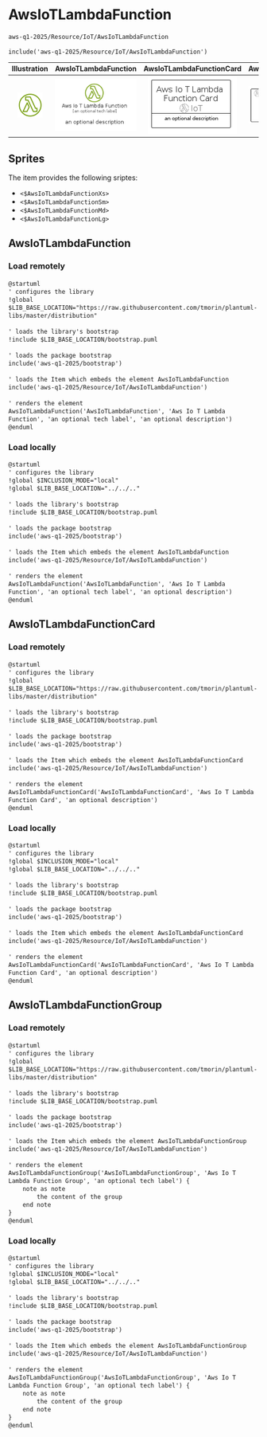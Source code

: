 # AwsIoTLambdaFunction


```text
aws-q1-2025/Resource/IoT/AwsIoTLambdaFunction
```

```text
include('aws-q1-2025/Resource/IoT/AwsIoTLambdaFunction')
```



| Illustration | AwsIoTLambdaFunction | AwsIoTLambdaFunctionCard | AwsIoTLambdaFunctionGroup |
| :---: | :---: | :---: | :---: |
| ![illustration for Illustration](../../../aws-q1-2025/Resource/IoT/AwsIoTLambdaFunction.png) | ![illustration for AwsIoTLambdaFunction](../../../aws-q1-2025/Resource/IoT/AwsIoTLambdaFunction.Local.png) | ![illustration for AwsIoTLambdaFunctionCard](../../../aws-q1-2025/Resource/IoT/AwsIoTLambdaFunctionCard.Local.png) | ![illustration for AwsIoTLambdaFunctionGroup](../../../aws-q1-2025/Resource/IoT/AwsIoTLambdaFunctionGroup.Local.png) |



## Sprites
The item provides the following sriptes:

- `<$AwsIoTLambdaFunctionXs>`
- `<$AwsIoTLambdaFunctionSm>`
- `<$AwsIoTLambdaFunctionMd>`
- `<$AwsIoTLambdaFunctionLg>`





## AwsIoTLambdaFunction

### Load remotely
```plantuml
@startuml
' configures the library
!global $LIB_BASE_LOCATION="https://raw.githubusercontent.com/tmorin/plantuml-libs/master/distribution"

' loads the library's bootstrap
!include $LIB_BASE_LOCATION/bootstrap.puml

' loads the package bootstrap
include('aws-q1-2025/bootstrap')

' loads the Item which embeds the element AwsIoTLambdaFunction
include('aws-q1-2025/Resource/IoT/AwsIoTLambdaFunction')

' renders the element
AwsIoTLambdaFunction('AwsIoTLambdaFunction', 'Aws Io T Lambda Function', 'an optional tech label', 'an optional description')
@enduml
```

### Load locally
```plantuml
@startuml
' configures the library
!global $INCLUSION_MODE="local"
!global $LIB_BASE_LOCATION="../../.."

' loads the library's bootstrap
!include $LIB_BASE_LOCATION/bootstrap.puml

' loads the package bootstrap
include('aws-q1-2025/bootstrap')

' loads the Item which embeds the element AwsIoTLambdaFunction
include('aws-q1-2025/Resource/IoT/AwsIoTLambdaFunction')

' renders the element
AwsIoTLambdaFunction('AwsIoTLambdaFunction', 'Aws Io T Lambda Function', 'an optional tech label', 'an optional description')
@enduml
```

## AwsIoTLambdaFunctionCard

### Load remotely
```plantuml
@startuml
' configures the library
!global $LIB_BASE_LOCATION="https://raw.githubusercontent.com/tmorin/plantuml-libs/master/distribution"

' loads the library's bootstrap
!include $LIB_BASE_LOCATION/bootstrap.puml

' loads the package bootstrap
include('aws-q1-2025/bootstrap')

' loads the Item which embeds the element AwsIoTLambdaFunctionCard
include('aws-q1-2025/Resource/IoT/AwsIoTLambdaFunction')

' renders the element
AwsIoTLambdaFunctionCard('AwsIoTLambdaFunctionCard', 'Aws Io T Lambda Function Card', 'an optional description')
@enduml
```

### Load locally
```plantuml
@startuml
' configures the library
!global $INCLUSION_MODE="local"
!global $LIB_BASE_LOCATION="../../.."

' loads the library's bootstrap
!include $LIB_BASE_LOCATION/bootstrap.puml

' loads the package bootstrap
include('aws-q1-2025/bootstrap')

' loads the Item which embeds the element AwsIoTLambdaFunctionCard
include('aws-q1-2025/Resource/IoT/AwsIoTLambdaFunction')

' renders the element
AwsIoTLambdaFunctionCard('AwsIoTLambdaFunctionCard', 'Aws Io T Lambda Function Card', 'an optional description')
@enduml
```

## AwsIoTLambdaFunctionGroup

### Load remotely
```plantuml
@startuml
' configures the library
!global $LIB_BASE_LOCATION="https://raw.githubusercontent.com/tmorin/plantuml-libs/master/distribution"

' loads the library's bootstrap
!include $LIB_BASE_LOCATION/bootstrap.puml

' loads the package bootstrap
include('aws-q1-2025/bootstrap')

' loads the Item which embeds the element AwsIoTLambdaFunctionGroup
include('aws-q1-2025/Resource/IoT/AwsIoTLambdaFunction')

' renders the element
AwsIoTLambdaFunctionGroup('AwsIoTLambdaFunctionGroup', 'Aws Io T Lambda Function Group', 'an optional tech label') {
    note as note
        the content of the group
    end note
}
@enduml
```

### Load locally
```plantuml
@startuml
' configures the library
!global $INCLUSION_MODE="local"
!global $LIB_BASE_LOCATION="../../.."

' loads the library's bootstrap
!include $LIB_BASE_LOCATION/bootstrap.puml

' loads the package bootstrap
include('aws-q1-2025/bootstrap')

' loads the Item which embeds the element AwsIoTLambdaFunctionGroup
include('aws-q1-2025/Resource/IoT/AwsIoTLambdaFunction')

' renders the element
AwsIoTLambdaFunctionGroup('AwsIoTLambdaFunctionGroup', 'Aws Io T Lambda Function Group', 'an optional tech label') {
    note as note
        the content of the group
    end note
}
@enduml
```

